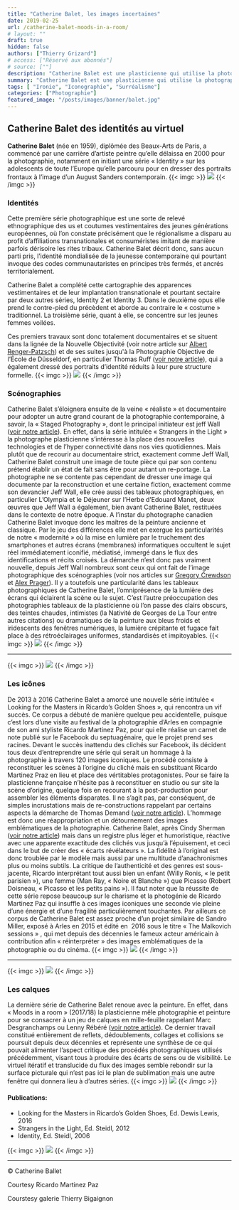 ```yaml
---
title: "Catherine Balet, les images incertaines"
date: 2019-02-25
url: /catherine-balet-moods-in-a-room/ 
# layout: ""
draft: true
hidden: false
authors: ["Thierry Grizard"]
# access: ["Réservé aux abonnés"]
# source: [""]
description: "Catherine Balet est une plasticienne qui utilise la photographie numérique et ses moyens de manipulation comme un outil de décomposition et reconstruction."
summary: "Catherine Balet est une plasticienne qui utilise la photographie numérique et ses moyens de manipulation comme un outil de décomposition et reconstruction."
tags: [ "Ironie", "Iconographie", "Surréalisme"]
categories: ["Photographie"]
featured_image: "/posts/images/banner/balet.jpg"
---
```

## Catherine Balet des identités au virtuel

**Catherine Balet** (née en 1959), diplômée des Beaux-Arts de Paris, a commencé par une carrière d’artiste peintre qu’elle délaissa en 2000 pour la photographie, notamment en initiant une série « Identity » sur les adolescents de toute l’Europe qu’elle parcouru pour en dresser des portraits frontaux à l’image d’un August Sanders contemporain.
{{< imgc >}}
![](/posts/images/balet/catherine-balet_photography.002.jpg)
{{< /imgc >}}

### Identités

Cette première série photographique est une sorte de relevé ethnographique des us et coutumes vestimentaires des jeunes générations européennes, où l’on constate précisément que le régionalisme a disparu au profit d’affiliations transnationales et consuméristes imitant de manière parfois dérisoire les rites tribaux. Catherine Balet décrit donc, sans aucun parti pris, l’identité mondialisée de la jeunesse contemporaine qui pourtant invoque des codes communautaristes en principes très fermés, et ancrés territorialement.

Catherine Balet a complété cette cartographie des apparences vestimentaires et de leur implantation transnationale et pourtant sectaire par deux autres séries, Identity 2 et Identity 3. Dans le deuxième opus elle prend le contre-pied du précèdent et aborde au contraire le « costume » traditionnel. La troisième série, quant à elle, se concentre sur les jeunes femmes voilées.

Ces premiers travaux sont donc totalement documentaires et se situent dans la lignée de la Nouvelle Objectivité (voir notre article sur [Albert Renger-Patzsch](/albert-renger-patzsch-photography/)) et de ses suites jusqu'à la Photographie Objective de l’École de Düsseldorf, en particulier Thomas Ruff ([voir notre article](/thomas-ruff/)), qui a également dressé des portraits d’identité réduits à leur pure structure formelle.
{{< imgc >}}
![](/posts/images/balet/catherine-balet_identity_photography.jpg)
{{< /imgc >}}

### Scénographies

Catherine Balet s’éloignera ensuite de la veine « réaliste » et documentaire pour adopter un autre grand courant de la photographie contemporaine, à savoir, la « Staged Photography », dont le principal initiateur est jeff Wall ([voir notre article](/jeff-wall-la-photographie-mise-en-scene/)). En effet, dans la série intitulée « Strangers in the Light » la photographe plasticienne s’intéresse à la place des nouvelles technologies et de l’hyper connectivité dans nos vies quotidiennes. Mais plutôt que de recourir au documentaire strict, exactement comme Jeff Wall, Catherine Balet construit une image de toute pièce qui par son contenu prétend établir un état de fait sans être pour autant un re-portage. La photographe ne se contente pas cependant de dresser une image qui documente par la reconstruction et une certaine fiction, exactement comme son devancier Jeff Wall, elle crée aussi des tableaux photographiques, en particulier L’Olympia et le Déjeuner sur l’Herbe d’Edouard Manet, deux œuvres que Jeff Wall a également, bien avant Catherine Balet, restituées dans le contexte de notre époque. A l’instar du photographe canadien Catherine Balet invoque donc les maîtres de la peinture ancienne et classique. Par le jeu des différences elle met en exergue les particularités de notre « modernité » où la mise en lumière par le truchement des smartphones et autres écrans (membranes) informatiques occultent le sujet réel immédiatement iconifié, médiatisé, immergé dans le flux des identifications et récits croisés. La démarche n’est donc pas vraiment nouvelle, depuis Jeff Wall nombreux sont ceux qui ont fait de l’image photographique des scénographies (voir nos articles sur [Gregory Crewdson](/gregory-crewdson-cathedral-of-the-pines/) et [Alex Prager](/alex-prager-film-photography/)). Il y a toutefois une particularité dans les tableaux photographiques de Catherine Balet, l’omniprésence de la lumière des écrans qui éclairent la scène ou le sujet. C’est l’autre préoccupation des photographies tableaux de la plasticienne où l’on passe des clairs obscurs, des teintes chaudes, intimistes (la Nativité de Georges de La Tour entre autres citations) ou dramatiques de la peinture aux bleus froids et iridescents des fenêtres numériques, la lumière crépitante et fugace fait place à des rétroéclairages uniformes, standardisés et impitoyables.
{{< imgc >}}
![](/posts/images/balet/catherine-balet_strangers-in-the-light_photography.0011.jpg)
{{< /imgc >}}

---
{{< imgc >}}
![](/posts/images/balet/catherine-balet_strangers-in-the-light_photography.0021.jpg)
{{< /imgc >}}

### Les icônes

De 2013 à 2016 Catherine Balet a amorcé une nouvelle série intitulée « Looking for the Masters in Ricardo’s Golden Shoes », qui rencontra un vif succès. Ce corpus a débuté de manière quelque peu accidentelle, puisque c’est lors d’une visite au festival de la photographie d’Arles en compagnie de son ami styliste Ricardo Martinez Paz, pour qui elle réalise un carnet de note publié sur le Facebook du septuagénaire, que le projet prend ses racines. Devant le succès inattendu des clichés sur Facebook, ils décident tous deux d’entreprendre une série qui serait un hommage à la photographie à travers 120 images iconiques. Le procédé consiste à reconstituer les scènes à l’origine du cliché mais en substituant Ricardo Martinez Praz en lieu et place des vértitables protagonistes. Pour se faire la plasticienne française n’hésite pas à reconstituer en studio ou sur site la scène d’origine, quelque fois en recourant à la post-production pour assembler les éléments disparates. Il ne s’agit pas, par conséquent, de simples incrustations mais de re-constructions rappelant par certains aspects la démarche de Thomas Demand ([voir notre article](/thomas-demand-photography-and-models/)). L’hommage est donc une réappropriation et un détournement des images emblématiques de la photographie. Catherine Balet, après Cindy Sherman ([voir notre article](/cindy-sherman-picture-generation/)) mais dans un registre plus léger et humoristique, réactive avec une apparente exactitude des clichés vus jusqu’à l’épuisement, et ceci dans le but de créer des « écarts révélateurs ». La fidélité à l’original est donc troublée par le modèle mais aussi par une multitude d’anachronismes plus ou moins subtils. La critique de l’authenticité et des genres est sous-jacente, Ricardo interprétant tout aussi bien un enfant (Willy Ronis, « le petit parisien »), une femme (Man Ray, « Noire et Blanche ») que Picasso (Robert Doisneau, « Picasso et les petits pains »). Il faut noter que la réussite de cette série repose beaucoup sur le charisme et la photogénie de Ricardo Martinez Paz qui insuffle à ces images iconiques une seconde vie pleine d’une énergie et d’une fragilité particulièrement touchantes. Par ailleurs ce corpus de Catherine Balet est assez proche d’un projet similaire de Sandro Miller, exposé à Arles en 2015 et édité en  2016 sous le titre « The Malkovich sessions » , qui met depuis des décennies le fameux acteur américain à contribution afin « réinterpréter » des images emblématiques de la photographie ou du cinéma.
{{< imgc >}}
![](/posts/images/balet/catherine-balet_ricardo-martinz-paz_photography.005.jpg) 
{{< /imgc >}}

---
{{< imgc >}}
![](/posts/images/balet/catherine-balet_ricardo-martinz-paz_photography.004.jpg)
{{< /imgc >}}

### Les calques

La dernière série de Catherine Balet renoue avec la peinture. En effet, dans « Moods in a room » (2017/18) la plasticienne mêle photographie et peinture pour se consacrer à un jeu de calques en mille-feuille rappelant Marc Desgranchamps ou Lenny Rébéré ([voir notre article](/lenny-rebere-artiste-peintre/)). Ce dernier travail constitué entièrement de reflets, dédoublements, collages et collisions se poursuit depuis deux décennies et représente une synthèse de ce qui pouvait alimenter l’aspect critique des procédés photographiques utilisés précédemment, visant tous à produire des écarts de sens ou de visibilité. Le virtuel itératif et translucide du flux des images semble rebondir sur la surface picturale qui n’est pas ici le plan de sublimation mais une autre fenêtre qui donnera lieu à d’autres séries.
{{< imgc >}}
![](/posts/images/balet/catherine-balet_moods-in-a-room_photography.0011.jpg)
{{< /imgc >}}

#### Publications:

* Looking for the Masters in Ricardo’s Golden Shoes, Ed. Dewis Lewis, 2016
* Strangers in the Light, Ed. Steidl, 2012
* Identity, Ed. Steidl, 2006

{{< imgc >}}
![](/posts/images/balet/catherine-balet_ricardo-martinz-paz_photography.002.jpg) 
{{< /imgc >}}

---

© Catherine Ballet

Courtesy Ricardo Martinez Paz

Courstesy galerie Thierry Bigaignon
